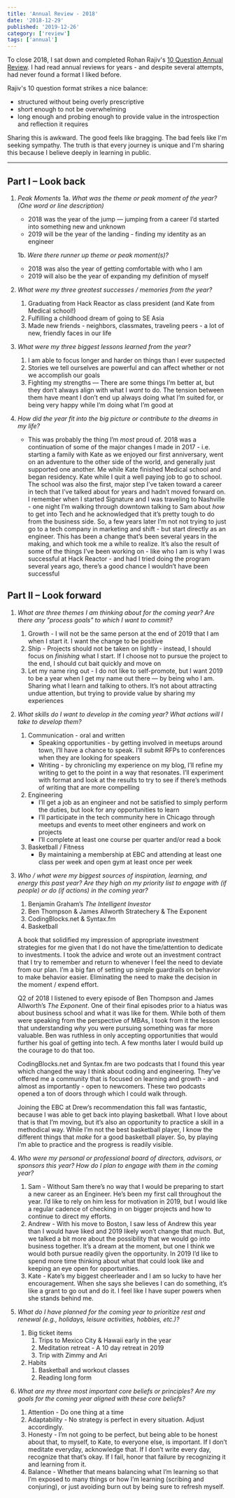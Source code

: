 ```yaml
---
title: 'Annual Review - 2018'
date: '2018-12-29'
published: '2019-12-26'
category: ['review']
tags: ['annual']
---
```


To close 2018, I sat down and completed Rohan Rajiv's [10 Question Annual Review](https://alearningaday.blog/2018/12/28/the-10-question-annual-review-2018-edition/). I had read annual reviews for years - and despite several attempts, had never found a format I liked before.

Rajiv's 10 question format strikes a nice balance:
- structured without being overly prescriptive
- short enough to not be overwhelming
- long enough and probing enough to provide value in the introspection and reflection it requires

Sharing this is awkward. The good feels like bragging. The bad feels like I'm seeking sympathy. The truth is that every journey is unique and I'm sharing this because I believe deeply in learning in public.

---

## Part I – Look back

1. _Peak Moments_
    1a.  _What was the theme or peak moment of the year? (One word or line description)_
    -  2018 was the year of the jump — jumping from a career I’d started into something new and unknown
    -  2019 will be the year of the landing - finding my identity as an engineer

    1b.  _Were there runner up theme or peak moment(s)?_
    -  2018 was also the year of getting comfortable with who I am
    -  2019 will also be the year of expanding my definition of myself

2.  _What were my three greatest successes / memories from the year?_

    1.  Graduating from Hack Reactor as class president (and Kate from Medical school!)
    2.  Fulfilling a childhood dream of going to SE Asia
    3.  Made new friends - neighbors, classmates, traveling peers - a lot of new, friendly faces in our life

3.  _What were my three biggest lessons learned from the year?_

    1.  I am able to focus longer and harder on things than I ever suspected
    2.  Stories we tell ourselves are powerful and can affect whether or not we accomplish our goals
    3.  Fighting my strengths — There are some things I’m better at, but they don’t always align with what I _want_ to do. The tension between them have meant I don’t end up always doing what I’m suited for, or being very happy while I’m doing what I’m good at

4.  _How did the year fit into the big picture or contribute to the dreams in my life?_
    - This was probably the thing I’m _most_ proud of. 2018 was a continuation of some of the major changes I made in 2017 - i.e. starting a family with Kate as we enjoyed our first anniversary, went on an adventure to the other side of the world, and generally just supported one another. Me while Kate finished Medical school and began residency. Kate while I quit a well paying job to go to school. The school was also the first, major step I’ve taken toward a career in tech that I’ve talked about for years and hadn’t moved forward on. I remember when I started Signature and I was traveling to Nashville - one night I’m walking through downtown talking to Sam about *how* to get into Tech and he acknowledged that it’s pretty tough to do from the business side. So, a few years later I’m not not trying to just go to a tech company in marketing and shift - but start directly as an engineer. This has been a change that’s been several years in the making, and which took me a while to realize. It’s also the result of some of the things I’ve been working on - like who I am is why I was successful at Hack Reactor - and had I tried doing the program several years ago, there’s a good chance I wouldn’t have been successful

## Part II – Look forward

1.  _What are three themes I am thinking about for the coming year? Are there any "process goals" to which I want to commit?_

    1.  Growth - I will not be the same person at the end of 2019 that I am when I start it. I want the change to be positive
    2.  Ship - Projects should not be taken on lightly - instead, I should focus on _finishing_ what I start. If I choose not to pursue the project to the end, I should cut bait quickly and move on
    3.  Let my name ring out - I do not like to self-promote, but I want 2019 to be a year when I get my name out there — by being who I am. Sharing what I learn and talking to others. It’s not about attracting undue attention, but trying to provide value by sharing my experiences

2.  _What skills do I want to develop in the coming year? What actions will I take to develop them?_

    1.  Communication - oral and written
        - Speaking opportunities - by getting involved in meetups around town, I’ll have a chance to speak. I’ll submit RFPs to conferences when they are looking for speakers
        - Writing - by chronicling my experience on my blog, I’ll refine my writing to get to the point in a way that resonates. I’ll experiment with format and look at the results to try to see if there’s methods of writing that are more compelling
    2.  Engineering
        - I’ll get a job as an engineer and not be satisfied to simply perform the duties, but look for any opportunities to learn
        - I’ll participate in the tech community here in Chicago through meetups and events to meet other engineers and work on projects
        - I’ll complete at least one course per quarter and/or read a book
    3.  Basketball / Fitness
        - By maintaining a membership at EBC and attending at least one class per week and open gym at least once per week

3.  _Who / what were my biggest sources of inspiration, learning, and energy this past year? Are they high on my priority list to engage with (if people) or do (if actions) in the coming year?_

    1.  Benjamin Graham’s _The Intelligent Investor_
    2.  Ben Thompson & James Allworth Stratechery & The Exponent
    3.  CodingBlocks.net & Syntax.fm
    4.  Basketball

    A book that solidified my impression of appropriate investment strategies for me given that I do not have the time/attention to dedicate to investments. I took the advice and wrote out an investment contract that I try to remember and return to whenever I feel the need to deviate from our plan. I’m a big fan of setting up simple guardrails on behavior to make behavior easier. Eliminating the need to make the decision in the moment / expend effort.

    Q2 of 2018 I listened to every episode of Ben Thompson and James Allworth’s _The Exponent_. One of their final episodes prior to a hiatus was about business school and what it was like for them. While both of them were speaking from the perspective of MBAs, I took from it the lesson that understanding _why_ you were pursuing something was far more valuable. Ben was ruthless in only accepting opportunities that would further his goal of getting into tech. A few months later I would build up the courage to do that too.

    CodingBlocks.net and Syntax.fm are two podcasts that I found this year which changed the way I think about coding and engineering. They’ve offered me a community that is focused on learning and growth - and almost as importantly - open to newcomers. These two podcasts opened a ton of doors through which I could walk through.

    Joining the EBC at Drew’s recommendation this fall was fantastic, because I was able to get back into playing basketball. What I love about that is that I’m moving, but it’s also an opportunity to practice a skill in a methodical way. While I’m not the best basketball player, I know the different things that _make_ for a good basketball player. So, by playing I’m able to practice and the progress is readily visible.

4.  _Who were my personal or professional board of directors, advisors, or sponsors this year? How do I plan to engage with them in the coming year?_

    1.  Sam - Without Sam there’s no way that I would be preparing to start a new career as an Engineer. He’s been my first call throughout the year. I’d like to rely on him less for motivation in 2019, but I would like a regular cadence of checking in on bigger projects and how to continue to direct my efforts.
    2.  Andrew - With his move to Boston, I saw less of Andrew this year than I would have liked and 2019 likely won’t change that much. But, we talked a bit more about the possibility that we would go into business together. It’s a dream at the moment, but one I think we would both pursue readily given the opportunity. In 2019 I’d like to spend more time thinking about what that could look like and keeping an eye open for opportunities.
    3.  Kate - Kate’s my biggest cheerleader and I am so lucky to have her encouragement. When she says she believes I can do something, it’s like a grant to go out and do it. I feel like I have super powers when she stands behind me.

5.  _What do I have planned for the coming year to prioritize rest and renewal (e.g., holidays, leisure activities, hobbies, etc.)?_

    1.  Big ticket items
        1.  Trips to Mexico City & Hawaii early in the year
        2.  Meditation retreat - A 10 day retreat in 2019
        3.  Trip with Zimmy and Ari
    2.  Habits
        1.  Basketball and workout classes
        2.  Reading long form

6.  _What are my three most important core beliefs or principles? Are my goals for the coming year aligned with these core beliefs?_
    1.  Attention - Do one thing at a time
    2.  Adaptability - No strategy is perfect in every situation. Adjust accordingly.
    3.  Honesty - I’m not going to be perfect, but being able to be honest about that, to myself, to Kate, to everyone else, is important. If I don’t meditate everyday, acknowledge that. If I don’t write every day, recognize that that’s okay. If I fail, honor that failure by recognizing it and learning from it.
    4.  Balance - Whether that means balancing what I’m learning so that I’m exposed to many things or how I’m learning (scribing and conjuring), or just avoiding burn out by being sure to refresh myself.
